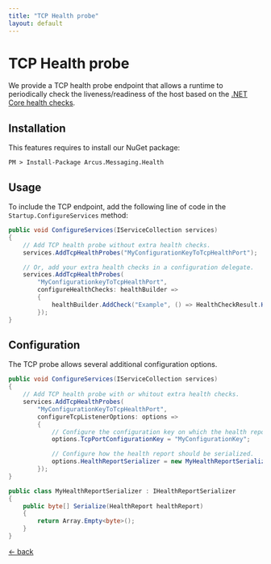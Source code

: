 ```yaml
---
title: "TCP Health probe"
layout: default
---
```


# TCP Health probe

We provide a TCP health probe endpoint that allows a runtime to periodically check the liveness/readiness of the host based on the [.NET Core health checks](https://docs.microsoft.com/en-us/aspnet/core/host-and-deploy/health-checks).

## Installation

This features requires to install our NuGet package:

```shell
PM > Install-Package Arcus.Messaging.Health
```

## Usage

To include the TCP endpoint, add the following line of code in the `Startup.ConfigureServices` method:

```csharp
public void ConfigureServices(IServiceCollection services)
{
    // Add TCP health probe without extra health checks.
    services.AddTcpHealthProbes("MyConfigurationKeyToTcpHealthPort");

    // Or, add your extra health checks in a configuration delegate.
    services.AddTcpHealthProbes(
        "MyConfigurationkeyToTcpHealthPort",
        configureHealthChecks: healthBuilder => 
        {
            healthBuilder.AddCheck("Example", () => HealthCheckResult.Healthy("Example is OK!"), tags: new[] { "example" })
        });
}
```

## Configuration

The TCP probe allows several additional configuration options.

```csharp
public void ConfigureServices(IServiceCollection services)
{
    // Add TCP health probe with or whitout extra health checks.
    services.AddTcpHealthProbes(
        "MyConfigurationKeyToTcpHealthPort",
        configureTcpListenerOptions: options =>
        {
            // Configure the configuration key on which the health report is exposed.
            options.TcpPortConfigurationKey = "MyConfigurationKey";

            // Configure how the health report should be serialized.
            options.HealthReportSerializer = new MyHealthReportSerializer();
        });
}

public class MyHealthReportSerializer : IHealthReportSerializer
{
    public byte[] Serialize(HealthReport healthReport)
    {
        return Array.Empty<byte>();
	}
}
```

[&larr; back](/)
